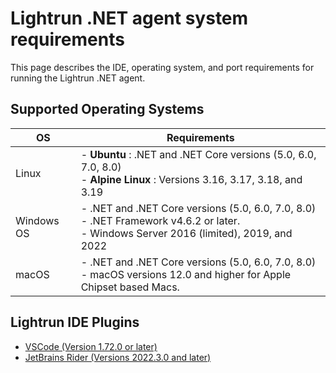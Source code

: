 # Lightrun .NET agent system requirements

This page describes the IDE, operating system, and port requirements for running the Lightrun .NET agent.

## Supported Operating Systems
| OS | Requirements |
|-|--------------|
| Linux |- **Ubuntu** : .NET and .NET Core versions (5.0, 6.0, 7.0, 8.0) <br/> - **Alpine Linux** : Versions 3.16, 3.17, 3.18, and 3.19 |
| Windows OS |- .NET and .NET Core versions (5.0, 6.0, 7.0, 8.0) <br>- .NET Framework v4.6.2 or later. <br/>- Windows Server 2016 (limited), 2019, and 2022 |
| macOS | - .NET and .NET Core versions (5.0, 6.0, 7.0, 8.0) <br>-  macOS versions 12.0 and higher for Apple Chipset based Macs.|

## Lightrun IDE Plugins

- [VSCode (Version 1.72.0 or later)](/vscode/vscode-install-plugin/)
- [JetBrains Rider (Versions 2022.3.0 and later)](/plugin/)
